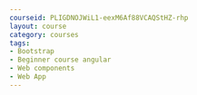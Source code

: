 ```yaml
---
courseid: PLIGDNOJWiL1-eexM6Af88VCAQStHZ-rhp
layout: course
category: courses
tags:
- Bootstrap
- Beginner course angular
- Web components
- Web App
---
```

